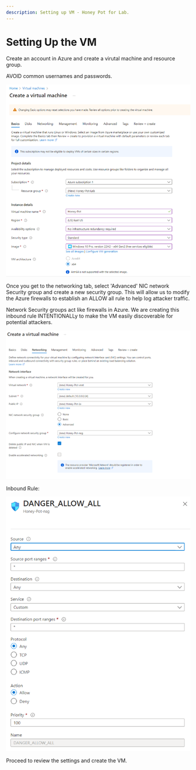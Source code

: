 ```yaml
---
description: Setting up VM - Honey Pot for Lab.
---
```


# Setting Up the VM

Create an account in Azure and create a virutal machine and resource group.&#x20;

AVOID common usernames and passwords.&#x20;



![](../.gitbook/assets/image.png)

Once you get to the networking tab, select 'Advanced' NIC network Security group and create a new security group. This will allow us to modify the Azure firewalls to establish an ALLOW all rule to help log attacker traffic.&#x20;

Network Security groups act like firewalls in Azure. We are creating this inbound rule INTENTIONALLy to make the VM easily discoverable for potential attackers.&#x20;

![](<../.gitbook/assets/image (1).png>)

Inbound Rule:&#x20;

![](<../.gitbook/assets/image (2).png>)

Proceed to review the settings and create the VM.&#x20;
